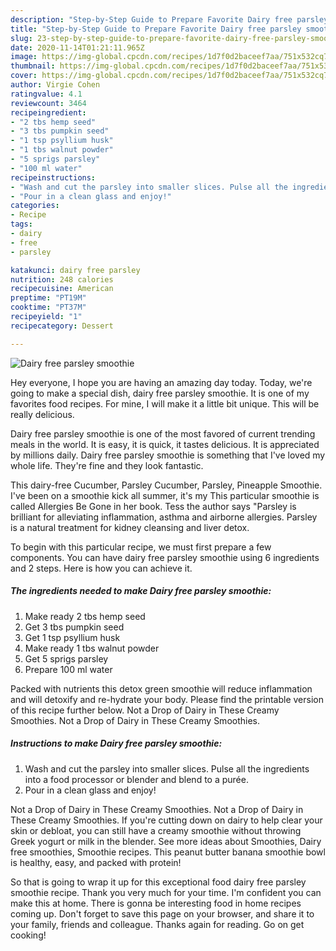 ```yaml
---
description: "Step-by-Step Guide to Prepare Favorite Dairy free parsley smoothie"
title: "Step-by-Step Guide to Prepare Favorite Dairy free parsley smoothie"
slug: 23-step-by-step-guide-to-prepare-favorite-dairy-free-parsley-smoothie
date: 2020-11-14T01:21:11.965Z
image: https://img-global.cpcdn.com/recipes/1d7f0d2baceef7aa/751x532cq70/dairy-free-parsley-smoothie-recipe-main-photo.jpg
thumbnail: https://img-global.cpcdn.com/recipes/1d7f0d2baceef7aa/751x532cq70/dairy-free-parsley-smoothie-recipe-main-photo.jpg
cover: https://img-global.cpcdn.com/recipes/1d7f0d2baceef7aa/751x532cq70/dairy-free-parsley-smoothie-recipe-main-photo.jpg
author: Virgie Cohen
ratingvalue: 4.1
reviewcount: 3464
recipeingredient:
- "2 tbs hemp seed"
- "3 tbs pumpkin seed"
- "1 tsp psyllium husk"
- "1 tbs walnut powder"
- "5 sprigs parsley"
- "100 ml water"
recipeinstructions:
- "Wash and cut the parsley into smaller slices. Pulse all the ingredients into a food processor or blender and blend to a purée."
- "Pour in a clean glass and enjoy!"
categories:
- Recipe
tags:
- dairy
- free
- parsley

katakunci: dairy free parsley 
nutrition: 248 calories
recipecuisine: American
preptime: "PT19M"
cooktime: "PT37M"
recipeyield: "1"
recipecategory: Dessert

---
```



![Dairy free parsley smoothie](https://img-global.cpcdn.com/recipes/1d7f0d2baceef7aa/751x532cq70/dairy-free-parsley-smoothie-recipe-main-photo.jpg)

Hey everyone, I hope you are having an amazing day today. Today, we're going to make a special dish, dairy free parsley smoothie. It is one of my favorites food recipes. For mine, I will make it a little bit unique. This will be really delicious.

Dairy free parsley smoothie is one of the most favored of current trending meals in the world. It is easy, it is quick, it tastes delicious. It is appreciated by millions daily. Dairy free parsley smoothie is something that I've loved my whole life. They're fine and they look fantastic.

This dairy-free Cucumber, Parsley Cucumber, Parsley, Pineapple Smoothie. I&#39;ve been on a smoothie kick all summer, it&#39;s my This particular smoothie is called Allergies Be Gone in her book. Tess the author says &#34;Parsley is brilliant for alleviating inflammation, asthma and airborne allergies. Parsley is a natural treatment for kidney cleansing and liver detox.


To begin with this particular recipe, we must first prepare a few components. You can have dairy free parsley smoothie using 6 ingredients and 2 steps. Here is how you can achieve it.

<!--inarticleads1-->

##### The ingredients needed to make Dairy free parsley smoothie:

1. Make ready 2 tbs hemp seed
1. Get 3 tbs pumpkin seed
1. Get 1 tsp psyllium husk
1. Make ready 1 tbs walnut powder
1. Get 5 sprigs parsley
1. Prepare 100 ml water


Packed with nutrients this detox green smoothie will reduce inflammation and will detoxify and re-hydrate your body. Please find the printable version of this recipe further below. Not a Drop of Dairy in These Creamy Smoothies. Not a Drop of Dairy in These Creamy Smoothies. 

<!--inarticleads2-->

##### Instructions to make Dairy free parsley smoothie:

1. Wash and cut the parsley into smaller slices. Pulse all the ingredients into a food processor or blender and blend to a purée.
1. Pour in a clean glass and enjoy!


Not a Drop of Dairy in These Creamy Smoothies. Not a Drop of Dairy in These Creamy Smoothies. If you&#39;re cutting down on dairy to help clear your skin or debloat, you can still have a creamy smoothie without throwing Greek yogurt or milk in the blender. See more ideas about Smoothies, Dairy free smoothies, Smoothie recipes. This peanut butter banana smoothie bowl is healthy, easy, and packed with protein! 

So that is going to wrap it up for this exceptional food dairy free parsley smoothie recipe. Thank you very much for your time. I'm confident you can make this at home. There is gonna be interesting food in home recipes coming up. Don't forget to save this page on your browser, and share it to your family, friends and colleague. Thanks again for reading. Go on get cooking!
